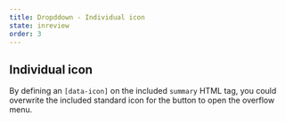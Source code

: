 ```yaml
---
title: Dropddown - Individual icon
state: inreview
order: 3
---
```


## Individual icon

By defining an `[data-icon]` on the included `summary` HTML tag, you could overwrite the included standard icon for the button to open the overflow menu.
